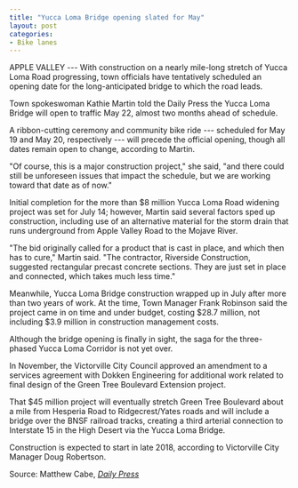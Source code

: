 ```yaml
---
title: "Yucca Loma Bridge opening slated for May"
layout: post
categories:
- Bike lanes
---
```


APPLE VALLEY --- With construction on a nearly mile-long stretch of Yucca Loma Road progressing, town officials have tentatively scheduled an opening date for the long-anticipated bridge to which the road leads.

Town spokeswoman Kathie Martin told the Daily Press the Yucca Loma Bridge will open to traffic May 22, almost two months ahead of schedule.

A ribbon-cutting ceremony and community bike ride --- scheduled for May 19 and May 20, respectively --- will precede the official opening, though all dates remain open to change, according to Martin.

"Of course, this is a major construction project," she said, "and there could still be unforeseen issues that impact the schedule, but we are working toward that date as of now."

Initial completion for the more than $8 million Yucca Loma Road widening project was set for July 14; however, Martin said several factors sped up construction, including use of an alternative material for the storm drain that runs underground from Apple Valley Road to the Mojave River.

"The bid originally called for a product that is cast in place, and which then has to cure," Martin said. "The contractor, Riverside Construction, suggested rectangular precast concrete sections. They are just set in place and connected, which takes much less time."

Meanwhile, Yucca Loma Bridge construction wrapped up in July after more than two years of work. At the time, Town Manager Frank Robinson said the project came in on time and under budget, costing $28.7 million, not including $3.9 million in construction management costs.

Although the bridge opening is finally in sight, the saga for the three-phased Yucca Loma Corridor is not yet over.

In November, the Victorville City Council approved an amendment to a services agreement with Dokken Engineering for additional work related to final design of the Green Tree Boulevard Extension project.

That $45 million project will eventually stretch Green Tree Boulevard about a mile from Hesperia Road to Ridgecrest/Yates roads and will include a bridge over the BNSF railroad tracks, creating a third arterial connection to Interstate 15 in the High Desert via the Yucca Loma Bridge.

Construction is expected to start in late 2018, according to Victorville City Manager Doug Robertson.

Source: Matthew Cabe, [*Daily Press*](https://www.vvdailypress.com)
